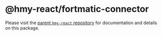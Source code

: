 # @hmy-react/fortmatic-connector

Please visit the [parent `hmy-react` repository](https://github.com/harmony-one/hmy-react) for documentation and details on this package.
